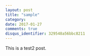 ```yaml
---
layout: post
title: "sample"
category: 
date: 2017-01-27
comments: true
disqus_identifier: 329548a56bbc8211
---
```


This is a test2 post.
